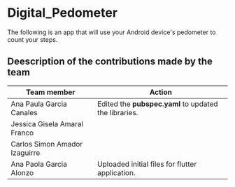 # Digital_Pedometer
The following is an app that will use your Android device's pedometer to count your steps.


## Deescription of the contributions made by the team

Team member                   | Action 
------------------------------|-------
Ana Paula Garcia Canales      | Edited the __pubspec.yaml__ to updated the libraries. 
Jessica Gisela Amaral Franco  |
Carlos Simon Amador Izaguirre |
Ana Paola Garcia Alonzo       | Uploaded initial files for flutter application. 
